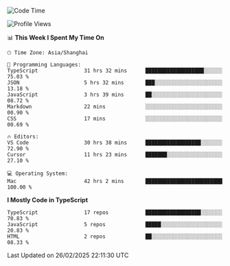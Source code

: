 <!--START_SECTION:waka-->
![Code Time](http://img.shields.io/badge/Code%20Time-7%2C335%20hrs%209%20mins-blue)

![Profile Views](http://img.shields.io/badge/Profile%20Views-1-blue)

📊 **This Week I Spent My Time On** 

```text
🕑︎ Time Zone: Asia/Shanghai

💬 Programming Languages: 
TypeScript               31 hrs 32 mins      ███████████████████░░░░░░   75.03 % 
JSON                     5 hrs 32 mins       ███░░░░░░░░░░░░░░░░░░░░░░   13.18 % 
JavaScript               3 hrs 39 mins       ██░░░░░░░░░░░░░░░░░░░░░░░   08.72 % 
Markdown                 22 mins             ░░░░░░░░░░░░░░░░░░░░░░░░░   00.90 % 
CSS                      17 mins             ░░░░░░░░░░░░░░░░░░░░░░░░░   00.69 % 

🔥 Editors: 
VS Code                  30 hrs 38 mins      ██████████████████░░░░░░░   72.90 % 
Cursor                   11 hrs 23 mins      ███████░░░░░░░░░░░░░░░░░░   27.10 % 

💻 Operating System: 
Mac                      42 hrs 2 mins       █████████████████████████   100.00 % 
```

**I Mostly Code in TypeScript** 

```text
TypeScript               17 repos            ██████████████████░░░░░░░   70.83 % 
JavaScript               5 repos             █████░░░░░░░░░░░░░░░░░░░░   20.83 % 
HTML                     2 repos             ██░░░░░░░░░░░░░░░░░░░░░░░   08.33 % 
```




 Last Updated on 26/02/2025 22:11:30 UTC
<!--END_SECTION:waka-->
